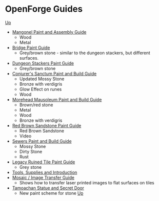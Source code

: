 # OpenForge Guides
[Up](../README.md)

* [Mangonel Paint and Assembly Guide](mangonel/README.md)
  * Wood
  * Metal
* [Bridge Paint Guide](bridge/README.md)
  * Grey/brown stone - similar to the dungeon stackers, but different surfaces.
* [Dungeon Stackers Paint Guide](dungeon_stackers_rough_stone/README.md)
  * Grey/brown stone
* [Conjurer's Sanctum Paint and Build Guide](conjurers_sanctum/README.md)
  * Updated Mossy Stone
  * Bronze with verdigris
  * Glow Effect on runes
  * Wood
* [Morehead Mausoleum Paint and Build Guide](morehead_mausoleum/README.md)
  * Brown/red stone
  * Metal
  * Wood
  * Bronze with verdigris
* [Red Brown Sandstone Paint Guide](red_sandstone/README.md)
  * Red Brown Sandstone
  * Video
* [Sewers Paint and Build Guide](sewer/README.md)
  * Mossy Stone
  * Dirty Stone
  * Rust
* [Legacy Ruined Tile Paint Guide](ruined/README.md)
  * Grey stone
* [Tools, Supplies and Introduction](../sets/README.md)
* [Mosaic / Image Transfer Guide](mosaic/README.md)
  * Shows how to transfer laser printed images to flat surfaces on tiles
* [Tamoachan Statue and Secret Door](statue_and_secret_door/README.md)
  * New paint scheme for stone
[Up](../README.md)
